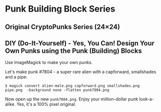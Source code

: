 # Punk Building Block Series



## Original CryptoPunks Series (24×24)




##  DIY (Do-It-Yourself) - Yes, You Can! Design Your Own Punks using the Punk (Building) Blocks

Use ImageMagick to make your own punks.


Let's make punk #7804 - a super rare alien with a capforward, smallshades and a pipe:

```
$ magick convert alien-male.png capforward.png smallshades.png pipe.png  -background none -flatten punk7804.png
```

Now open up the new `punk7804.png`. Enjoy your million-dollar punk look-a-alike. Yes, it's a 100% pixel original.



